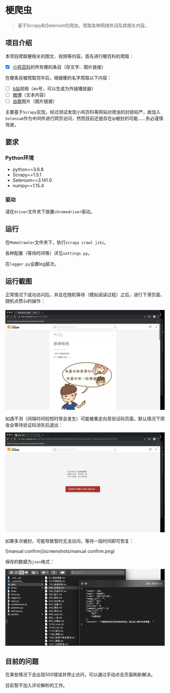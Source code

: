 # 梗爬虫

> 基于Scrapy和Selenium的爬虫，爬取各种网络热词及其相关内容。

## 项目介绍

本项目爬取梗相关的图文、视频等内容。首先进行梗百科的爬取：

- [x] [小鸡百科](https://jikipedia.com)的所有梗的条目（存文字、图片链接）

在梗条目被爬取完毕后，根据梗的名字爬取以下内容：

- [ ] [b站](https://bilibili.com)视频（av号，可以生成为外链播放器）
- [ ] [微博](https://weibo.com)（文本内容）
- [ ] [谷歌](http://google.com)图片（图片链接）

主要基于`Scrapy`实现，经过测试发现小鸡百科等网站对爬虫的封锁较严，故加入`Selenium`作为中间件进行网页访问，然而目前还是存在ip被封的可能……务必谨慎驾驶。

## 要求

### Python环境

- python==3.6.8
- Scrapy==1.5.1
- Selenium==3.141.0
- numpy==1.15.4

### 驱动

请在`driver`文件夹下放置`chromedriver`驱动。

## 运行

在`MemeCrawler`文件夹下，执行`scrapy crawl jiki`。

各种配置（等待时间等）详见`settings.py`。

在`logger.py`设置log层次。

## 运行截图

正常情况下成功访问后，并且在随机等待（模拟阅读过程）之后，进行下滑页面、随机点赞👍的操作：

![success](screenshots/success.png)

如遇不测（间隔时间较短时常会发生）可能被重定向至验证码页面，默认情况下爬虫会等待验证码消失后退出：

![moss](screenshots/moss.png)

如果多次被封，可能导致暂时无法访问，等待一段时间即可恢复：

![manual confirm](screenshots/manual confirm.png)

保存的数据为`json`格式：

![](screenshots/result.png)

## 目前的问题

在某些情况下会出现500错误并停止访问，可以通过手动点击页面刷新解决。

目前暂不加入评论解析的工作。